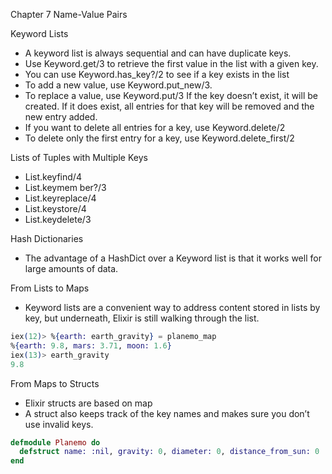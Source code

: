 Chapter 7 Name-Value Pairs

Keyword Lists
  - A keyword list is always sequential and can have duplicate keys.
  - Use Keyword.get/3 to retrieve the first value in the list with a given key.
  - You can use Keyword.has_key?/2 to see if a key exists in the list
  - To add a new value, use Keyword.put_new/3.
  - To replace a value, use Keyword.put/3 If the key doesn’t exist, it will be created. If it does exist, all entries for that key will be removed and the new entry added.
  - If you want to delete all entries for a key, use Keyword.delete/2
  - To delete only the first entry for a key, use Keyword.delete_first/2

Lists of Tuples with Multiple Keys
  - List.keyfind/4
  - List.keymem ber?/3
  - List.keyreplace/4
  - List.keystore/4
  - List.keydelete/3

Hash Dictionaries
  - The advantage of a HashDict over a Keyword list is that it works well for large amounts of data.

From Lists to Maps
  - Keyword lists are a convenient way to address content stored in lists by key, but underneath, Elixir is still walking through the list.

  ```Elixir
  iex(12)> %{earth: earth_gravity} = planemo_map
  %{earth: 9.8, mars: 3.71, moon: 1.6}
  iex(13)> earth_gravity
  9.8
  ```

From Maps to Structs
  - Elixir structs are based on map
  - A struct also keeps track of the key names and makes sure you don’t use invalid keys.

  ```Elixir
  defmodule Planemo do  
    defstruct name: :nil, gravity: 0, diameter: 0, distance_from_sun: 0
  end
  ```
